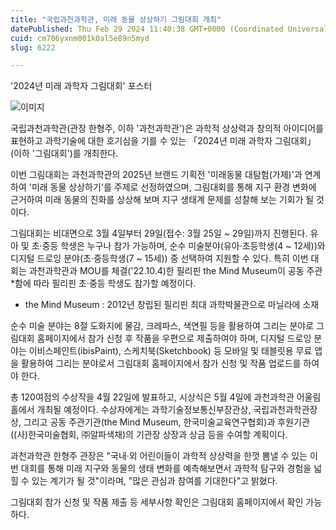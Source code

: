 ```yaml
---
title: "국립과천과학관, 미래 동물 상상하기 그림대회 개최"
datePublished: Thu Feb 29 2024 11:40:38 GMT+0000 (Coordinated Universal Time)
cuid: cm706yxnm001k0al5e89n5myd
slug: 6222

---
```



'2024년 미래 과학자 그림대회' 포스터

![이미지](https://cdn.hashnode.com/res/hashnode/image/upload/v1739260792462/3ecb40f1-0fa6-4194-9914-10f26da85d10.png)

국립과천과학관(관장 한형주, 이하 '과천과학관')은 과학적 상상력과 창의적 아이디어를 표현하고 과학기술에 대한 호기심을 기를 수 있는 「2024년 미래 과학자 그림대회」(이하 '그림대회')를 개최한다.

이번 그림대회는 과천과학관의 2025년 브랜드 기획전 '미래동물 대탐험(가제)'과 연계하여 '미래 동물 상상하기'를 주제로 선정하였으며, 그림대회를 통해 지구 환경 변화에 근거하여 미래 동물의 진화를 상상해 보며 지구 생태계 문제를 성찰해 보는 기회가 될 것이다.

그림대회는 비대면으로 3월 4일부터 29일(접수: 3월 25일 ~ 29일)까지 진행된다. 유아 및 초·중등 학생은 누구나 참가 가능하며, 순수 미술분야(유아·초등학생(4 ~ 12세))와 디지털 드로잉 분야(초·중등학생(7 ~ 15세)) 중 선택하여 지원할 수 있다. 특히 이번 대회는 과천과학관과 MOU를 체결('22.10.4)한 필리핀 the Mind Museum이 공동 주관*함에 따라 필리핀 초·중등 학생도 참가할 예정이다.

* the Mind Museum : 2012년 창립된 필리핀 최대 과학박물관으로 마닐라에 소재

순수 미술 분야는 8절 도화지에 물감, 크레파스, 색연필 등을 활용하여 그리는 분야로 그림대회 홈페이지에서 참가 신청 후 작품을 우편으로 제출하여야 하며, 디지털 드로잉 분야는 이비스페인트(ibisPaint), 스케치북(Sketchbook) 등 모바일 및 태블릿용 무료 앱을 활용하여 그리는 분야로서 그림대회 홈페이지에서 참가 신청 및 작품 업로드를 하여야 한다.

총 120여점의 수상작을 4월 22일에 발표하고, 시상식은 5월 4일에 과천과학관 어울림홀에서 개최될 예정이다. 수상자에게는 과학기술정보통신부장관상, 국립과천과학관장상, 그리고 공동 주관기관(the Mind Museum, 한국미술교육연구협회)과 후원기관((사)한국미술협회, ㈜알파색채)의 기관장 상장과 상금 등을 수여할 계획이다.

과천과학관 한형주 관장은 "국내·외 어린이들이 과학적 상상력을 한껏 뽐낼 수 있는 이번 대회를 통해 미래 지구와 동물의 생태 변화를 예측해보면서 과학적 탐구와 경험을 넓힐 수 있는 계기가 될 것"이라며, "많은 관심과 참여를 기대한다"고 밝혔다.

그림대회 참가 신청 및 작품 제출 등 세부사항 확인은 그림대회 홈페이지에서 확인 가능하다.